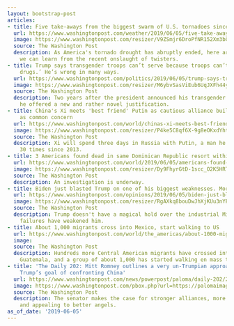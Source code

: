 ```yaml
---
layout: bootstrap-post
articles:
- title: Five take-aways from the biggest swarm of U.S. tornadoes since 2011
  url: https://www.washingtonpost.com/weather/2019/06/05/five-take-aways-biggest-swarm-us-tornadoes-since/
  image: https://www.washingtonpost.com/resizer/V9ZSmjr6DroPfNR152Xm3b0jsEE=/1484x0/arc-anglerfish-washpost-prod-washpost.s3.amazonaws.com/public/ZPHD6LEBZEI6TNMF4NVRNJJRVI.jpg
  source: The Washington Post
  description: As America's tornado drought has abruptly ended, here are some things
    we can learn from the recent onslaught of twisters.
- title: Trump says transgender troops can’t serve because troops can’t ‘take any
    drugs.’ He’s wrong in many ways.
  url: https://www.washingtonpost.com/politics/2019/06/05/trump-says-transgender-troops-cant-serve-because-troops-cant-take-any-drugs-hes-wrong-many-ways/
  image: https://www.washingtonpost.com/resizer/M6ybvSasViEub6UqJXFh44yfCNo=/1484x0/arc-anglerfish-washpost-prod-washpost.s3.amazonaws.com/public/BH5YS7EHTMI6THLT4K5GXPY3TM.jpg
  source: The Washington Post
  description: Two years after the president announced his transgender military ban,
    he offered a new and rather novel justification.
- title: China's Xi meets 'best friend' Putin as cautious alliance builds with U.S.
    as common concern
  url: https://www.washingtonpost.com/world/chinas-xi-meets-best-friend-putin-as-cautious-alliance-builds-with-us-as-common-concern/2019/06/05/4f0827ba-86e6-11e9-9d73-e2ba6bbf1b9b_story.html
  image: https://www.washingtonpost.com/resizer/P4ke5C8qf6X-9g8eOKxdYhtDLTE=/1484x0/arc-anglerfish-washpost-prod-washpost.s3.amazonaws.com/public/EDWPPKUHUEI6TJEREXPWDR4NYQ.jpg
  source: The Washington Post
  description: Xi will spend three days in Russia with Putin, a man he has met almost
    30 times since 2013.
- title: 3 Americans found dead in same Dominican Republic resort within days
  url: https://www.washingtonpost.com/world/2019/06/05/americans-found-dead-same-dominican-republic-resort-within-days/
  image: https://www.washingtonpost.com/resizer/Dy9FhyrGtD-1scc_O2K5HRTA1Fs=/1484x0/arc-anglerfish-washpost-prod-washpost.s3.amazonaws.com/public/TO7JYREHUII6THLT4K5GXPY3TM.jpg
  source: The Washington Post
  description: An investigation is underway.
- title: Biden just blasted Trump on one of his biggest weaknesses. More will follow.
  url: https://www.washingtonpost.com/opinions/2019/06/05/biden-just-blasted-trump-one-his-biggest-weaknesses-more-will-follow/
  image: https://www.washingtonpost.com/resizer/RgAXkq8bouDwJhXjKUu3nYPrpwM=/1484x0/arc-anglerfish-washpost-prod-washpost.s3.amazonaws.com/public/JNXJPDUHGAI6THLT4K5GXPY3TM.jpg
  source: The Washington Post
  description: Trump doesn't have a magical hold over the industrial Midwest. His
    failures have weakened him.
- title: About 1,000 migrants cross into Mexico, start walking to US
  url: https://www.washingtonpost.com/world/the_americas/about-1000-migrants-cross-into-mexico-start-walking-to-us/2019/06/05/8aab81e6-879e-11e9-9d73-e2ba6bbf1b9b_story.html
  image: 
  source: The Washington Post
  description: Hundreds more Central American migrants have crossed into Mexico from
    Guatemala, and a group of about 1,000 has started walking en mass to the north
- title: 'The Daily 202: Mitt Romney outlines a very un-Trumpian approach to achieve
    Trump’s goal of confronting China'
  url: https://www.washingtonpost.com/news/powerpost/paloma/daily-202/2019/06/05/daily-202-mitt-romney-outlines-a-very-un-trumpian-approach-to-achieve-trump-s-goal-of-confronting-china/5cf694fb1ad2e52231e8e97c/
  image: https://www.washingtonpost.com/pbox.php?url=https://palomaimages.washingtonpost.com/pr2/7f8ffc40bf35a0b38e4aea9cce1fa6dd-4800-3185-70-8-GQK236G57QI6RBO7PJVU2JOPXM.jpg&w=1484&op=resize&opt=1&filter=antialias&t=20170517
  source: The Washington Post
  description: The senator makes the case for stronger alliances, more immigrants
    and appealing to better angels.
as_of_date: '2019-06-05'
---
```


